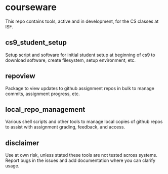 # courseware

This repo contains tools, active and in development, for the CS classes at ISF.

## cs9_student_setup
Setup script and software for initial student setup at beginning of cs9 to download software, create filesystem, setup environment, etc.

## repoview
Package to view updates to github assignment repos in bulk to manage commits, assignment progress, etc.

## local_repo_management
Various shell scripts and other tools to manage local copies of github repos to assist with assignment grading, feedback, and access.

## disclaimer
Use at own risk, unless stated these tools are not tested across systems. Report bugs in the issues and add documentation where you can clarify usage.
